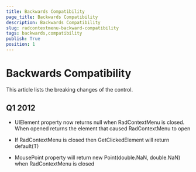 ```yaml
---
title: Backwards Compatibility
page_title: Backwards Compatibility
description: Backwards Compatibility
slug: radcontextmenu-backward-compatibility
tags: backwards,compatibility
publish: True
position: 1
---
```


# Backwards Compatibility



This article lists the breaking changes of the control.

## Q1 2012

* UIElement property now returns null when RadContextMenu is closed. When opened returns the element that caused RadContextMenu to open

* If RadContextMenu is closed then GetClickedElement will return default(T) 

* MousePoint property will return new Point(double.NaN, double.NaN) when RadContextMenu is closed
